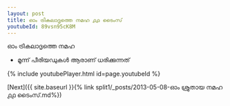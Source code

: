 ```yaml
---
layout: post
title: ഓം ട്രികലാദൃത്തെ നമഹ ൧൧ ടൈംസ്
youtubeId: 89vsn95cK8M
---
```

 
 
 ഓം ട്രികലാദൃത്തെ നമഹ 
 
 -  മൂന്ന് പീരിയഡുകൾ ആരാണ് ധരിക്കുന്നത് 
 
  
 
  
 
 
 
 
 
 


{% include youtubePlayer.html id=page.youtubeId %}
 
[Next]({{ site.baseurl }}{% link  split1/_posts/2013-05-08-ഓം ശ്രുതായ നമഹ ൧൧ ടൈംസ്.md%})
 

